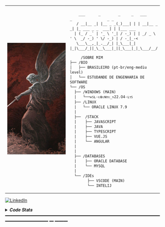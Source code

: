 <table>
  <tr>
    <td style="width: 50%;">
       <img src="https://github.com/RafaelVVolkmer/RafaelVVolkmer/blob/main/image.png" alt="Angel" style="width: 200%; border: none;"/>
    </td>
    <td style="width: 50%; vertical-align: top;">
      <p style="font-family: monospace; font-size: 16px;">
       
        ___      _        _     _   ___        _                _ _        
       / __|__ _| |__ _ _(_)___| | | __|__ _ _| |_ ___ _ _  ___| | |___ ___
      | (_ / _` | '_ \ '_| / -_) | | _/ _ \ ' \  _/ -_) ' \/ -_) | / -_|_-<
       \___\__,_|_.__/_| |_\___|_| |_|\___/_||_\__\___|_||_\___|_|_\___/__/

</p>
        
         /SOBRE MIM
    ├── /BIO
    │   ├── BRASILEIRO (pt-br/eng-mediu level)
    │   └── ESTUDANDE DE ENGENHARIA DE SOFTWARE
    └── /OS
      ├── /WINDOWS (MAIN)
      |   └──ᴡꜱʟ-ᴜʙᴜɴᴛᴜ_ᴠ22.𝟢4-ʟᴛꜱ   
      ├── /LINUX
      |   └── ORACLE LINUX 7.9
      |
      ├──  /STACK
      |    ├── JAVASCRIPT
      |    ├── JAVA
      |    ├── TYPESCRIPT
      |    ├── VUE.JS
      |    └── ANGULAR
      |    
      |
      ├── /DATABASES
      |    ├── ORACLE DATABASE
      |    └── MYSQL
      |
      └── /IDEs
            ├── VSCODE (MAIN)
            └── INTELIJ
  </tr>
</table>
      
  <!-- Links -->

[![LinkedIn](https://img.shields.io/badge/LinkedIn-0077B5?style=for-the-badge&logo=linkedin&logoColor=white)](https://www.linkedin.com/in/gabriel-fontenelles-977402242/)

  
    
<details>
<summary> 𝑪𝒐𝒅𝒆 𝑺𝒕𝒂𝒕𝒔 ━━━━━━━━━━━━━━━━━━━━━━━━━━━━━━━━━━━━━━━━━━━━━━ ━ ━━━</summary>
<br>
<img src="https://github-readme-stats.vercel.app/api?username=gabrielfontenelles&hide_title=false&hide_rank=false&show_icons=true&include_all_commits=true&count_private=true&disable_animations=false&theme=nord&locale=en&hide_border=true&order=1" height="163" alt="stats graph"  />
<br>
</details>





                                                                                                          
                                                                                                          

